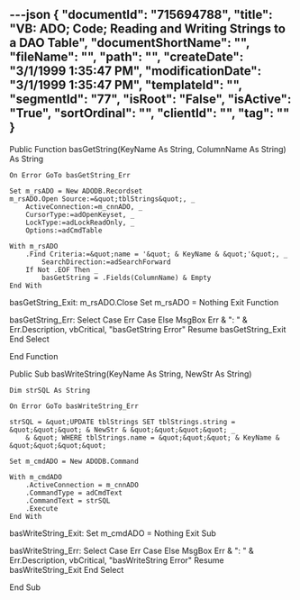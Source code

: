 ---json
{
  "documentId": "715694788",
  "title": "VB: ADO; Code; Reading and Writing Strings to a DAO Table",
  "documentShortName": "",
  "fileName": "",
  "path": "",
  "createDate": "3/1/1999 1:35:47 PM",
  "modificationDate": "3/1/1999 1:35:47 PM",
  "templateId": "",
  "segmentId": "77",
  "isRoot": "False",
  "isActive": "True",
  "sortOrdinal": "",
  "clientId": "",
  "tag": ""
}
---

Public Function basGetString(KeyName As String, ColumnName As String) As String
    
    On Error GoTo basGetString_Err
    
    Set m_rsADO = New ADODB.Recordset
    m_rsADO.Open Source:=&quot;tblStrings&quot;, _
        ActiveConnection:=m_cnnADO, _
        CursorType:=adOpenKeyset, _
        LockType:=adLockReadOnly, _
        Options:=adCmdTable

    With m_rsADO
        .Find Criteria:=&quot;name = '&quot; & KeyName & &quot;'&quot;, _
            SearchDirection:=adSearchForward
        If Not .EOF Then _
            basGetString = .Fields(ColumnName) & Empty
    End With
    
basGetString_Exit:
    m_rsADO.Close
    Set m_rsADO = Nothing
    Exit Function
    
basGetString_Err:
    Select Case Err
        Case Else
            MsgBox Err & &quot;: &quot; & Err.Description, vbCritical, &quot;basGetString Error&quot;
            Resume basGetString_Exit
    End Select
    
End Function

Public Sub basWriteString(KeyName As String, NewStr As String)
    
    Dim strSQL As String
    
    On Error GoTo basWriteString_Err
    
    strSQL = &quot;UPDATE tblStrings SET tblStrings.string = &quot;&quot;&quot; & NewStr & &quot;&quot;&quot;&quot; _
        & &quot; WHERE tblStrings.name = &quot;&quot;&quot; & KeyName & &quot;&quot;&quot;&quot;
    
    Set m_cmdADO = New ADODB.Command
    
    With m_cmdADO
        .ActiveConnection = m_cnnADO
        .CommandType = adCmdText
        .CommandText = strSQL
        .Execute
    End With
    
basWriteString_Exit:
    Set m_cmdADO = Nothing
    Exit Sub
    
basWriteString_Err:
    Select Case Err
        Case Else
            MsgBox Err & &quot;: &quot; & Err.Description, vbCritical, &quot;basWriteString Error&quot;
            Resume basWriteString_Exit
    End Select
    
End Sub

